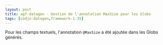 ```yaml
---
layout: post
title: agf-datagen - Gestion de l'annotation MaxSize pour les Globs
tags: [codjo-datagen,framework-1-35]
---
```

Pour les champs textuels, l'annotation ```@MaxSize``` a été ajoutée dans les Globs générés.